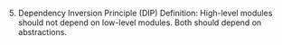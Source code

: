 5. Dependency Inversion Principle (DIP)
Definition: High-level modules should not depend on low-level modules. Both should depend on abstractions.